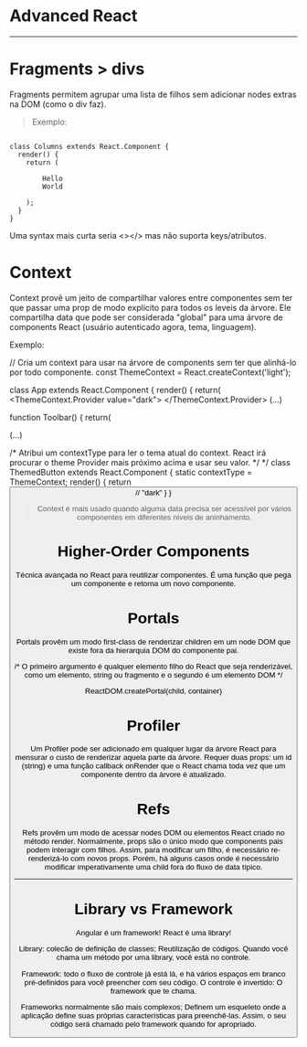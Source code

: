 # Advanced React 
___________________________________________________________________

# Fragments > divs
Fragments permitem agrupar uma lista de filhos sem adicionar nodes extras na DOM (como o div faz).

> Exemplo:

<code>
class Columns extends React.Component {
  render() {
    return (
      <React.Fragment>
        <td>Hello</td>
        <td>World</td>
      </React.Fragment>
    );
  }
}
</code>

Uma syntax mais curta seria <></> mas não suporta keys/atributos.

# Context
Context provê um jeito de compartilhar valores entre componentes sem ter que passar uma prop de modo
explícito para todos os leveis da árvore. Ele compartilha data que pode ser considerada "global" para
uma árvore de components React (usuário autenticado agora, tema, linguagem).

Exemplo:


// Cria um context para usar na árvore de components sem ter que alinhá-lo por todo componente.
const ThemeContext = React.createContext('light'); 

class App extends React.Component {
	render() {
		return(
		<ThemeContext.Provider value="dark">
		  <Toolbar />
		</ThemeContext.Provider>
(...)


function Toolbar() {
	return(
		<div>
		  <ThemedButton />
		</div>
(...)

/* Atribui um contextType para ler o tema atual do context. 
React irá procurar o theme Provider mais próximo acima e usar seu valor. */
*/
class ThemedButton extends React.Component {
	static contextType = ThemeContext;
	render() {
	  return <Button theme={this.context} /> // "dark"
	}
}

> Context é mais usado quando alguma data precisa ser acessível por vários componentes em 
diferentes níveis de aninhamento.

# Higher-Order Components 
Técnica avançada no React para reutilizar componentes. É uma função que pega um componente
e retorna um novo componente.  

# Portals
Portals provêm um modo first-class de renderizar children em um node DOM que existe fora da hierarquia
DOM do componente pai.

/* O primeiro argumento é qualquer elemento filho do React que seja renderizável,
como um elemento, string ou fragmento e o segundo é um elemento DOM */

ReactDOM.createPortal(child, container)

# Profiler 
Um Profiler pode ser adicionado em qualquer lugar da árvore React para mensurar o custo
de renderizar aquela parte da árvore. Requer duas props: um id (string) e uma função callback
onRender que o React chama toda vez que um componente dentro da árvore é atualizado.

# Refs
Refs provêm um modo de acessar nodes DOM ou elementos React criado no método render.
Normalmente, props são o único modo que components pais podem interagir com filhos. 
Assim, para modificar um filho, é necessário re-renderizá-lo com novos props.
Porém, há alguns casos onde é necessário modificar imperativamente uma child fora do fluxo
de data típico. 

_________________________________________________________
# Library vs Framework

Angular é um framework!
React é uma library!

Library: colecão de definição de classes; Reutilização de códigos. Quando você chama um método
por uma library, você está no controle.

Framework: todo o fluxo de controle já está lá, e há vários espaços em branco pré-definidos
para você preencher com seu código. O controle é invertido: O framework que te chama.

Frameworks normalmente são mais complexos; Definem um esqueleto onde a aplicação define suas
próprias características para preenchê-las. Assim, o seu código será chamado pelo framework
quando for apropriado. 
